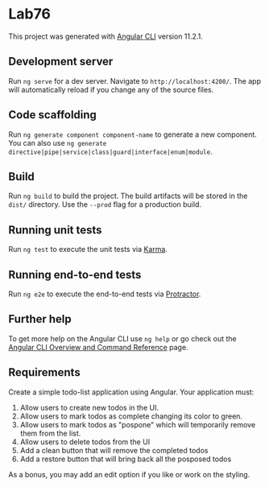 # Lab76

This project was generated with [Angular CLI](https://github.com/angular/angular-cli) version 11.2.1.

## Development server

Run `ng serve` for a dev server. Navigate to `http://localhost:4200/`. The app will automatically reload if you change any of the source files.

## Code scaffolding

Run `ng generate component component-name` to generate a new component. You can also use `ng generate directive|pipe|service|class|guard|interface|enum|module`.

## Build

Run `ng build` to build the project. The build artifacts will be stored in the `dist/` directory. Use the `--prod` flag for a production build.

## Running unit tests

Run `ng test` to execute the unit tests via [Karma](https://karma-runner.github.io).

## Running end-to-end tests

Run `ng e2e` to execute the end-to-end tests via [Protractor](http://www.protractortest.org/).

## Further help

To get more help on the Angular CLI use `ng help` or go check out the [Angular CLI Overview and Command Reference](https://angular.io/cli) page.

## Requirements

Create a simple todo-list application using Angular. Your application must:

1. Allow users to create new todos in the UI. 
2. Allow users to mark todos as complete changing its color to green. 
3. Allow users to mark todos as "pospone" which will temporarily remove them from the list.
4. Allow users to delete todos from the UI
5. Add a clean button that will remove the completed todos 
6. Add a restore button that will bring back all the posposed todos

As a bonus, you may add an edit option if you like or work on the styling.